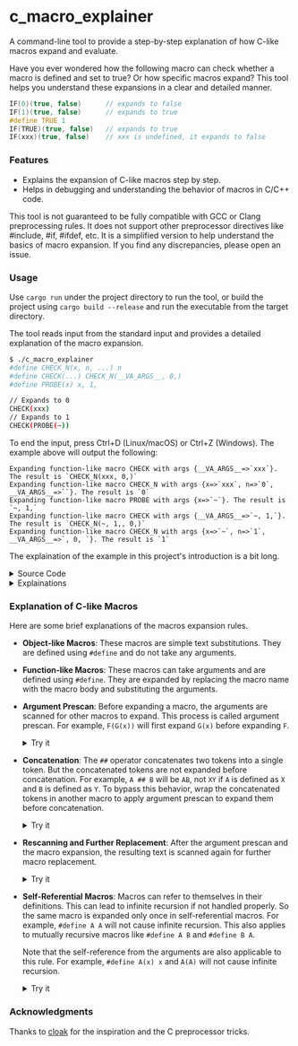 # c_macro_explainer

A command-line tool to provide a step-by-step explanation of how C-like macros expand and evaluate.

Have you ever wondered how the following macro can check whether a macro is defined and set to true? Or how specific macros expand? This tool helps you understand these expansions in a clear and detailed manner.

```c
IF(0)(true, false)      // expands to false
IF(1)(true, false)      // expands to true
#define TRUE 1
IF(TRUE)(true, false)   // expands to true
IF(xxx)(true, false)    // xxx is undefined, it expands to false
```

### Features

- Explains the expansion of C-like macros step by step.
- Helps in debugging and understanding the behavior of macros in C/C++ code.

This tool is not guaranteed to be fully compatible with GCC or Clang preprocessing rules. It does not support other preprocessor directives like #include, #if, #ifdef, etc. It is a simplified version to help understand the basics of macro expansion. If you find any discrepancies, please open an issue.

### Usage

Use `cargo run` under the project directory to run the tool,
or build the project using `cargo build --release` and run the executable from the target directory.

The tool reads input from the standard input and provides a detailed explanation of the macro expansion.

```sh
$ ./c_macro_explainer
#define CHECK_N(x, n, ...) n
#define CHECK(...) CHECK_N(__VA_ARGS__, 0,)
#define PROBE(x) x, 1,

// Expands to 0
CHECK(xxx)
// Expands to 1
CHECK(PROBE(~))
```

To end the input, press Ctrl+D (Linux/macOS) or Ctrl+Z (Windows). The example above will output the following:

```
Expanding function-like macro CHECK with args {__VA_ARGS__=>`xxx`}. The result is `CHECK_N(xxx, 0,)`
Expanding function-like macro CHECK_N with args {x=>`xxx`, n=>`0`, __VA_ARGS__=>``}. The result is `0`
Expanding function-like macro PROBE with args {x=>`~`}. The result is `~, 1,`
Expanding function-like macro CHECK with args {__VA_ARGS__=>`~, 1,`}. The result is `CHECK_N(~, 1,, 0,)`
Expanding function-like macro CHECK_N with args {x=>`~`, n=>`1`, __VA_ARGS__=>`, 0, `}. The result is `1`
```

The explaination of the example in this project's introduction is a bit long.

<details>
<summary>Source Code</summary>

```c
#define CHECK_N(x, n, ...) n
#define CHECK(...) CHECK_N(__VA_ARGS__, 0,)
#define PROBE(x) x, 1,

// Expands to 0
CHECK(xxx)
// Expands to 1
// PROBE produce two arguments, making the second argument of CHECK_N being 1 instead of 0
CHECK(PROBE(~))

#define PRIMITIVE_CAT(a, ...) a ## __VA_ARGS__
#define IIF(c) PRIMITIVE_CAT(IIF_, c)
#define IIF_0(t, ...) __VA_ARGS__
#define IIF_1(t, ...) t
#define NOT(x) CHECK(PRIMITIVE_CAT(NOT_, x))
#define NOT_1 PROBE(~)
#define BOOL(x) NOT(x)
#define IF(c) IIF(BOOL(c))

// Expands to false
IF(0)(true, false)
// Expands to true
IF(1)(true, false)
#define TRUE 1
// Expands to true
IF(TRUE)(true, false)
// Expands to false
IF(xxx)(true, false)
```
</details>

<details>
<summary>Explainations</summary>

```
Expanding function-like macro CHECK with args {__VA_ARGS__=>`xxx`}. The result is `CHECK_N(xxx, 0,)`
Expanding function-like macro CHECK_N with args {x=>`xxx`, n=>`0`, __VA_ARGS__=>``}. The result is `0`
Expanding function-like macro PROBE with args {x=>`~`}. The result is `~, 1,`
Expanding function-like macro CHECK with args {__VA_ARGS__=>`~, 1,`}. The result is `CHECK_N(~, 1,, 0,)`
Expanding function-like macro CHECK_N with args {x=>`~`, n=>`1`, __VA_ARGS__=>`, 0, `}. The result is `1`
Expanding function-like macro IF with args {c=>`0`}. The result is `IIF(BOOL(0))`
Expanding function-like macro BOOL with args {x=>`0`}. The result is `NOT(0)`
Expanding function-like macro NOT with args {x=>`0`}. The result is `CHECK(PRIMITIVE_CAT(NOT_, 0))`
The body of PRIMITIVE_CAT contains ##, so the pre-expansion is skipped
Expanding function-like macro PRIMITIVE_CAT with args {a=>`NOT_`, __VA_ARGS__=>`0`}. The result is `NOT_0`
Expanding function-like macro CHECK with args {__VA_ARGS__=>`NOT_0`}. The result is `CHECK_N(NOT_0, 0,)`
Expanding function-like macro CHECK_N with args {x=>`NOT_0`, n=>`0`, __VA_ARGS__=>``}. The result is `0`
Expanding function-like macro IIF with args {c=>`0`}. The result is `PRIMITIVE_CAT(IIF_, 0)`
The body of PRIMITIVE_CAT contains ##, so the pre-expansion is skipped
Expanding function-like macro PRIMITIVE_CAT with args {a=>`IIF_`, __VA_ARGS__=>`0`}. The result is `IIF_0`
Expanding function-like macro IIF_0 with args {t=>`true`, __VA_ARGS__=>`false`}. The result is `false`
Expanding function-like macro IF with args {c=>`1`}. The result is `IIF(BOOL(1))`
Expanding function-like macro BOOL with args {x=>`1`}. The result is `NOT(1)`
Expanding function-like macro NOT with args {x=>`1`}. The result is `CHECK(PRIMITIVE_CAT(NOT_, 1))`
The body of PRIMITIVE_CAT contains ##, so the pre-expansion is skipped
Expanding function-like macro PRIMITIVE_CAT with args {a=>`NOT_`, __VA_ARGS__=>`1`}. The result is `NOT_1`
Expanding object-like macro NOT_1 to `PROBE(~)`
Expanding function-like macro PROBE with args {x=>`~`}. The result is `~, 1,`
Expanding function-like macro CHECK with args {__VA_ARGS__=>`~, 1,`}. The result is `CHECK_N(~, 1,, 0,)`
Expanding function-like macro CHECK_N with args {x=>`~`, n=>`1`, __VA_ARGS__=>`, 0, `}. The result is `1`
Expanding function-like macro IIF with args {c=>`1`}. The result is `PRIMITIVE_CAT(IIF_, 1)`
The body of PRIMITIVE_CAT contains ##, so the pre-expansion is skipped
Expanding function-like macro PRIMITIVE_CAT with args {a=>`IIF_`, __VA_ARGS__=>`1`}. The result is `IIF_1`
Expanding function-like macro IIF_1 with args {t=>`true`, __VA_ARGS__=>`false`}. The result is `true`
Expanding object-like macro TRUE to `1`
Expanding function-like macro IF with args {c=>`1`}. The result is `IIF(BOOL(1))`
Expanding function-like macro BOOL with args {x=>`1`}. The result is `NOT(1)`
Expanding function-like macro NOT with args {x=>`1`}. The result is `CHECK(PRIMITIVE_CAT(NOT_, 1))`
The body of PRIMITIVE_CAT contains ##, so the pre-expansion is skipped
Expanding function-like macro PRIMITIVE_CAT with args {a=>`NOT_`, __VA_ARGS__=>`1`}. The result is `NOT_1`
Expanding object-like macro NOT_1 to `PROBE(~)`
Expanding function-like macro PROBE with args {x=>`~`}. The result is `~, 1,`
Expanding function-like macro CHECK with args {__VA_ARGS__=>`~, 1,`}. The result is `CHECK_N(~, 1,, 0,)`
Expanding function-like macro CHECK_N with args {x=>`~`, n=>`1`, __VA_ARGS__=>`, 0, `}. The result is `1`
Expanding function-like macro IIF with args {c=>`1`}. The result is `PRIMITIVE_CAT(IIF_, 1)`
The body of PRIMITIVE_CAT contains ##, so the pre-expansion is skipped
Expanding function-like macro PRIMITIVE_CAT with args {a=>`IIF_`, __VA_ARGS__=>`1`}. The result is `IIF_1`
Expanding function-like macro IIF_1 with args {t=>`true`, __VA_ARGS__=>`false`}. The result is `true`
Expanding function-like macro IF with args {c=>`xxx`}. The result is `IIF(BOOL(xxx))`
Expanding function-like macro BOOL with args {x=>`xxx`}. The result is `NOT(xxx)`
Expanding function-like macro NOT with args {x=>`xxx`}. The result is `CHECK(PRIMITIVE_CAT(NOT_, xxx))`
The body of PRIMITIVE_CAT contains ##, so the pre-expansion is skipped
Expanding function-like macro PRIMITIVE_CAT with args {a=>`NOT_`, __VA_ARGS__=>`xxx`}. The result is `NOT_xxx`
Expanding function-like macro CHECK with args {__VA_ARGS__=>`NOT_xxx`}. The result is `CHECK_N(NOT_xxx, 0,)`
Expanding function-like macro CHECK_N with args {x=>`NOT_xxx`, n=>`0`, __VA_ARGS__=>``}. The result is `0`
Expanding function-like macro IIF with args {c=>`0`}. The result is `PRIMITIVE_CAT(IIF_, 0)`
The body of PRIMITIVE_CAT contains ##, so the pre-expansion is skipped
Expanding function-like macro PRIMITIVE_CAT with args {a=>`IIF_`, __VA_ARGS__=>`0`}. The result is `IIF_0`
Expanding function-like macro IIF_0 with args {t=>`true`, __VA_ARGS__=>`false`}. The result is `false`
Preprocessed code:
0
1
false
true
true
false
```
</details>


### Explanation of C-like Macros

Here are some brief explanations of the macros expansion rules.

- **Object-like Macros**: These macros are simple text substitutions. They are defined using `#define` and do not take any arguments.
- **Function-like Macros**: These macros can take arguments and are defined using `#define`. They are expanded by replacing the macro name with the macro body and substituting the arguments.
- **Argument Prescan**: Before expanding a macro, the arguments are scanned for other macros to expand. This process is called argument prescan. For example, `F(G(x))` will first expand `G(x)` before expanding `F`.
    <details>
    <summary>Try it</summary>

    ```c
    #define f(x) #x
    #define g(x) ((x) * 2)
    // Expands to "((1) * 2)" instead of "g(1)"
    f(g(1))
    ```
    </details>


- **Concatenation**: The `##` operator concatenates two tokens into a single token. But the concatenated tokens are not expanded before concatenation. For example, `A ## B` will be `AB`, not `XY` if `A` is defined as `X` and `B` is defined as `Y`. To bypass this behavior, wrap the concatenated tokens in another macro to apply argument prescan to expand them before concatenation.
    <details>
    <summary>Try it</summary>

    ```c
    #define PRIMITIVE_CONCAT(x, ...) x ## __VA_ARGS__
    #define CONCAT(x, ...) PRIMITIVE_CONCAT(x, __VA_ARGS__)
    #define A xxx
    #define B yyy
    PRIMITIVE_CONCAT(A, B)      // AB
    PRIMITIVE_CONCAT(A, B, A)   // AB, xxx
    CONCAT(A, B)                // xxxyyy
    CONCAT(A, B, A)             // xxxyyy, xxx
    ```
    </details>

- **Rescanning and Further Replacement**: After the argument prescan and the macro expansion, the resulting text is scanned again for further macro replacement.
    <details>
    <summary>Try it</summary>

    ```c
    #define PRIMITIVE_CONCAT(x, ...) x ## __VA_ARGS__
    #define CONCAT(x, ...) PRIMITIVE_CONCAT(x, __VA_ARGS__)
    #define A xxx
    #define B yyy
    #define AB ab
    PRIMITIVE_CONCAT(A, B)      // ab
    PRIMITIVE_CONCAT(A, B, A)   // ab, xxx
    CONCAT(A, B)                // xxxyyy
    CONCAT(A, B, A)             // xxxyyy, xxx
    ```
    </details>

- **Self-Referential Macros**: Macros can refer to themselves in their definitions. This can lead to infinite recursion if not handled properly. So the same macro is expanded only once in self-referential macros. For example, `#define A A` will not cause infinite recursion. This also applies to mutually recursive macros like `#define A B` and `#define B A`.

    Note that the self-reference from the arguments are also applicable to this rule. For example, `#define A(x) x` and `A(A)` will not cause infinite recursion.

    <details>
    <summary>Try it</summary>

    ```c
    #define EPERM EPERM
    EPERM   // EPERM

    #define foo (4 + foo)
    foo     // (4 + foo)

    #define x (4 + y)
    #define y (2 * x)
    x       // (4 + (2 * x))
    y       // (2 * (4 + y))

    #define A(x) x
    A(A)    // A
    ```
    </details>


### Acknowledgments

Thanks to [cloak](https://github.com/pfultz2/Cloak/wiki/C-Preprocessor-tricks,-tips,-and-idioms) for the inspiration and the C preprocessor tricks.